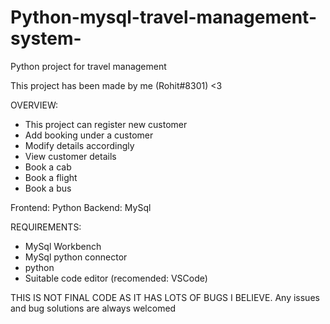 # Python-mysql-travel-management-system-
Python project for travel management

This project has been made by me (Rohit#8301) <3

OVERVIEW: 
* This project can register new customer 
* Add booking under a customer 
* Modify details accordingly
* View customer details
* Book a cab
* Book a flight
* Book a bus

Frontend: Python
Backend: MySql

REQUIREMENTS:
* MySql Workbench
* MySql python connector
* python
* Suitable code editor (recomended: VSCode)

THIS IS NOT FINAL CODE AS IT HAS LOTS OF BUGS I BELIEVE.
Any issues and bug solutions are always welcomed 
